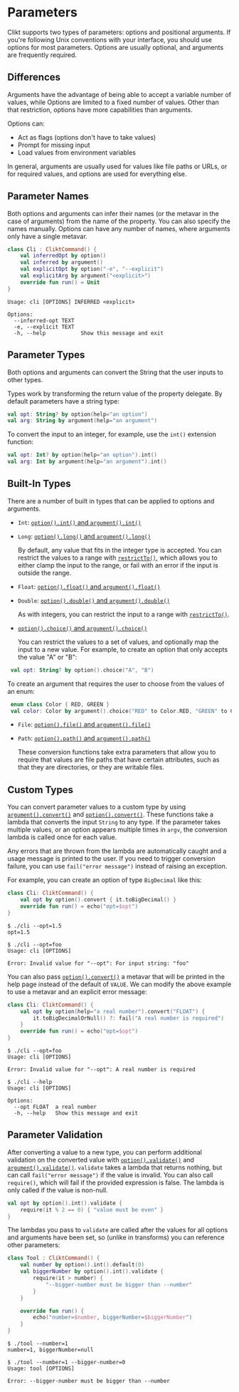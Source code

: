 # Parameters

Clikt supports two types of parameters: options and positional
arguments. If you're following Unix conventions with your interface, you
should use options for most parameters. Options are usually optional,
and arguments are frequently required.

## Differences

Arguments have the advantage of being able to accept a variable number
of values, while Options are limited to a fixed number of values. Other
than that restriction, options have more capabilities than arguments.

Options can:

* Act as flags (options don't have to take values)
* Prompt for missing input
* Load values from environment variables

In general, arguments are usually used for values like file paths or
URLs, or for required values, and options are used for everything else.

## Parameter Names

Both options and arguments can infer their names (or the metavar in the
case of arguments) from the name of the property. You can also specify
the names manually. Options can have any number of names, where
arguments only have a single metavar.

```kotlin tab="Example"
class Cli : CliktCommand() {
    val inferredOpt by option()
    val inferred by argument()
    val explicitOpt by option("-e", "--explicit")
    val explicitArg by argument("<explicit>")
    override fun run() = Unit
}
```

```text tab="Help Output"
Usage: cli [OPTIONS] INFERRED <explicit>

Options:
  --inferred-opt TEXT
  -e, --explicit TEXT
  -h, --help           Show this message and exit
```

## Parameter Types

Both options and arguments can convert the String that the user inputs
to other types.

Types work by transforming the return value of the property delegate. By
default parameters have a string type:

```kotlin
val opt: String? by option(help="an option")
val arg: String by argument(help="an argument")
```

To convert the input to an integer, for example, use the `int()`
extension function:

```kotlin
val opt: Int? by option(help="an option").int()
val arg: Int by argument(help="an argument").int()
```

## Built-In Types

There are a number of built in types that can be applied to options and
arguments.

* `Int`: [`option().int()` and `argument().int()`][int]
* `Long`: [`option().long()` and `argument().long()`][long]

  By default, any value that fits in the integer type is accepted.
  You can restrict the values to a range with [`restrictTo()`][restrictTo],
  which allows you to either clamp the input to the range,
  or fail with an error if the input is outside the range.

* `Float`: [`option().float()` and `argument().float()`][float]
* `Double`: [`option().double()` and `argument().double()`][double]

  As with integers, you can restrict the input to a range with [`restrictTo()`][restrictTo].

* [`option().choice()` and `argument().choice()`][choice]

  You can restrict the values to a set of values, and optionally map the
  input to a new value. For example, to create an option that only
  accepts the value "A" or "B":

 ```kotlin
  val opt: String? by option().choice("A", "B")
 ```

  To create an argument that requires the user to choose from the values
  of an enum:

 ```kotlin
  enum class Color { RED, GREEN }
  val color: Color by argument().choice("RED" to Color.RED, "GREEN" to Color.GREEN)
 ```

* `File`: [`option().file()` and `argument().file()`][file]
* `Path`: [`option().path()` and `argument().path()`][path]

  These conversion functions take extra parameters that allow you to
  require that values are file paths that have certain attributes, such
  as that they are directories, or they are writable files.

## Custom Types

You can convert parameter values to a custom type by using
[`argument().convert()`][convert] and [`option().convert()`][convert].
These functions take a lambda that converts the input `String` to any type.
If the parameter takes multiple values, or an option appears multiple times in `argv`,
the conversion lambda is called once for each value.

Any errors that are thrown from the lambda are automatically caught and
a usage message is printed to the user. If you need to trigger
conversion failure, you can use `fail("error message")` instead of
raising an exception.

For example, you can create an option of type `BigDecimal` like this:

```kotlin tab="Example"
class Cli: CliktCommand() {
    val opt by option().convert { it.toBigDecimal() }
    override fun run() = echo("opt=$opt")
}
```

```text tab="Usage 1"
$ ./cli --opt=1.5
opt=1.5
```

```text tab="Usage 2"
$ ./cli --opt=foo
Usage: cli [OPTIONS]

Error: Invalid value for "--opt": For input string: "foo"
```

You can also pass [`option().convert()`][convert] a metavar
that will be printed in the help page instead of the default of `VALUE`.
We can modify the above example to use a metavar and an explicit error message:

```kotlin tab="Example"
class Cli: CliktCommand() {
    val opt by option(help="a real number").convert("FLOAT") {
        it.toBigDecimalOrNull() ?: fail("A real number is required")
    }
    override fun run() = echo("opt=$opt")
}
```

```text tab="Usage 1"
$ ./cli --opt=foo
Usage: cli [OPTIONS]

Error: Invalid value for "--opt": A real number is required
```

```text tab="Usage 2"
$ ./cli --help
Usage: cli [OPTIONS]

Options:
  --opt FLOAT  a real number
  -h, --help   Show this message and exit
```

## Parameter Validation

After converting a value to a new type, you can perform additional validation on the converted value
with [`option().validate()`][validate] and [`argument().validate()`][validate].
`validate` takes a lambda that returns nothing, but can call `fail("error message")` if the value is
invalid. You can also call `require()`, which will fail if the provided expression is false. The
lambda is only called if the value is non-null.

```kotlin
val opt by option().int().validate {
    require(it % 2 == 0) { "value must be even" }
}
```

The lambdas you pass to `validate` are called after the values for all options and arguments have
been set, so (unlike in transforms) you can reference other parameters:

```kotlin tab="Example"
class Tool : CliktCommand() {
    val number by option().int().default(0)
    val biggerNumber by option().int().validate {
        require(it > number) {
            "--bigger-number must be bigger than --number"
        }
    }

    override fun run() {
        echo("number=$number, biggerNumber=$biggerNumber")
    }
}
```

```text tab="Usage 1"
$ ./tool --number=1
number=1, biggerNumber=null
```

```text tab="Usage 2"
$ ./tool --number=1 --bigger-number=0
Usage: tool [OPTIONS]

Error: --bigger-number must be bigger than --number
```


[int]:        ../api/clikt/com.github.ajalt.clikt.parameters.types/int/
[long]:       ../api/clikt/com.github.ajalt.clikt.parameters.types/long/
[restrictTo]: ../api/clikt/com.github.ajalt.clikt.parameters.types/restrict-to/
[float]:      ../api/clikt/com.github.ajalt.clikt.parameters.types/float/
[double]:     ../api/clikt/com.github.ajalt.clikt.parameters.types/double/
[choice]:     ../api/clikt/com.github.ajalt.clikt.parameters.types/choice/
[file]:       ../api/clikt/com.github.ajalt.clikt.parameters.types/file/
[path]:       ../api/clikt/com.github.ajalt.clikt.parameters.types/path/
[convert]:    ../api/clikt/com.github.ajalt.clikt.parameters.options/convert/
[validate]:   ../api/clikt/com.github.ajalt.clikt.parameters.options/validate/

